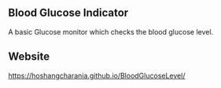 ## Blood Glucose Indicator

A basic Glucose monitor which checks the blood glucose level.

## Website

https://hoshangcharania.github.io/BloodGlucoseLevel/

